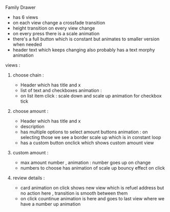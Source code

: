 Family Drawer

- has 6 views
- on each view change a crossfade transition 
- height transition on every view change
- on every press there is a scale animation 
- there's a full button which is constant but animates to smaller version when needed
- header text which keeps changing also probably has a text morphy animation


views : 

1. choose chain : 
    - Header which has title and x 
    - list of text and checkboxes
    animation : 
    - on list item click : scale down and scale up animation for checkbox tick

2. choose amount : 
    - Header which has title and x 
    - description 
    - has multiple options to select amount buttons
    animation : on selecting those we see a border scale up which is in constant loop
    - has a custom button onclick which shows custom amount view

3. custom amount : 
   - max amount number , animation : number goes up on change
   - numbers to choose has animation of scale up bouncy effect on click
   
4. review details : 
   - card animation on click shows new view which is refuel address but no action here , transition is smooth between them
   - on click countinue animation is here and goes to last view where we have a number up animation 

